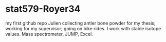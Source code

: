# stat579-Royer34
my first github repo
Julien
collecting antler bone powder for my thesis; working for my supervisor; going on bike rides.
I work with stable isotope values.
Mass spectrometer, JUMP, Excel.

